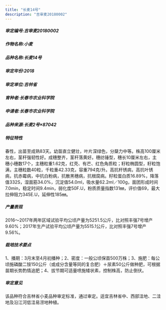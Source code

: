 ```yaml
---
title: "长麦14号"
description: "吉审麦20180002"
---
```

##### 审定编号:吉审麦20180002

##### 作物名称:小麦

##### 品种名称:长麦14号

##### 审定年份:2018

##### 审定单位:吉林省

##### 育种者:长春市农业科学院

##### 申请者:长春市农业科学院

##### 品种来源:长麦2号×87042

##### 特征特性
春性，出苗至成熟83天。幼苗直立健壮，叶片深绿色，分蘖力中等。株高100厘米左右，茎秆强韧性好。成穗整齐，茎秆落黄好。穗纺锤型，穗长10厘米左右，主穗小穗数17个，主穗粒重1.62克，红壳、有芒、红色角质粒；籽粒椭圆型，籽粒饱满，主穗粒数40粒，千粒重42.33克，容重794克/升。高抗杆锈病，高抗叶锈病，抗赤霉病，中抗白粉病，抗散黑穗病，抗根腐病。籽粒蛋白质16.89%，降落值332S，湿面筋34.0%，沉淀值54.0ml，吸水量62.2ml／100g，面团形成时间7.0min，稳定时间9.4min，弱化度50F.U，粉质质量指数131㎜，评价值69，最大拉伸阻力345E.U，延伸性185㎜。

##### 产量表现
2016～2017年两年区域试验平均公顷产量为5251.5公斤，比对照丰强7号增产9.60%；2017年生产试验平均公顷产量为5515.1公斤，比对照丰强7号增产9.56%。

##### 栽培技术要点
1、播期：3月末至4月初播种；2、密度：一般公顷保苗500万株；3、施肥：每公顷施磷酸二铵150公斤（或成分含量等同的复合肥）＋尿素50公斤做种肥，可根据苗期长势酌情追肥；4、拔节期可适量喷施矮状素，控制株高，防止倒伏。

##### 审定意见
该品种符合吉林省小麦品种审定标准，通过审定。适宜吉林省中、西部洼地、二洼地及沿江河低洼易涝地种植。
